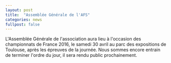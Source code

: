 ```yaml
---
layout: post
title:  "Assemblée Générale de l'AFS"
categories: news
fullpost: false
---
```


L'Assemblée Générale de l'association aura lieu à l'occasion des championnats de France 2016, le samedi 30 avril au parc des expositions de Toulouse, après les épreuves de la journée.
Nous sommes encore entrain de terminer l'ordre du jour, il sera rendu public prochainement.

